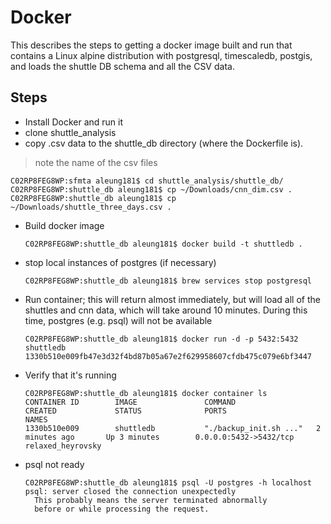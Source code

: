 # Docker

This describes the steps to getting a docker image built and run that contains a Linux alpine distribution with postgresql, timescaledb, postgis, and loads the shuttle DB schema and all the CSV data.

## Steps

* Install Docker and run it
* clone shuttle_analysis
* copy .csv data to the shuttle_db directory (where the Dockerfile is). 

> note the name of the csv files

  ```
  C02RP8FEG8WP:sfmta aleung181$ cd shuttle_analysis/shuttle_db/
  C02RP8FEG8WP:shuttle_db aleung181$ cp ~/Downloads/cnn_dim.csv .
  C02RP8FEG8WP:shuttle_db aleung181$ cp ~/Downloads/shuttle_three_days.csv .
  ```

* Build docker image

  ```
  C02RP8FEG8WP:shuttle_db aleung181$ docker build -t shuttledb .
  ```

* stop local instances of postgres (if necessary)
  ```
  C02RP8FEG8WP:shuttle_db aleung181$ brew services stop postgresql
  ```
  
* Run container; this will return almost immediately, but will load all of the shuttles and cnn data, which will take around 10 minutes. During this time, postgres (e.g. psql) will not be available

  ```
  C02RP8FEG8WP:shuttle_db aleung181$ docker run -d -p 5432:5432 shuttledb
  1330b510e009fb47e3d32f4bd87b05a67e2f629958607cfdb475c079e6bf3447
  ```
  
* Verify that it's running

  ```
  C02RP8FEG8WP:shuttle_db aleung181$ docker container ls
  CONTAINER ID        IMAGE               COMMAND                  CREATED             STATUS              PORTS                    NAMES
  1330b510e009        shuttledb           "./backup_init.sh ..."   2 minutes ago       Up 3 minutes        0.0.0.0:5432->5432/tcp   relaxed_heyrovsky
  ```

* psql not ready
  ```
  C02RP8FEG8WP:shuttle_db aleung181$ psql -U postgres -h localhost 
  psql: server closed the connection unexpectedly
    This probably means the server terminated abnormally
    before or while processing the request.
  ```



